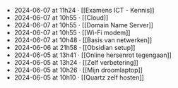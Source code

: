 - 2024-06-07 at 11h24 · [[Examens ICT - Kennis]]
- 2024-06-07 at 10h55 · [[Cloud]]
- 2024-06-07 at 10h55 · [[Domain Name Server]]
- 2024-06-07 at 10h55 · [[Wi-Fi modem]]
- 2024-06-07 at 10h48 · [[Basis van netwerken]]
- 2024-06-06 at 21h58 · [[Obsidian setup]]
- 2024-06-05 at 13h41 · [[Online hersenrot tegengaan]]
- 2024-06-05 at 13h24 · [[Zelf verbetering]]
- 2024-06-05 at 10h26 · [[Mijn droomlaptop]]
- 2024-06-05 at 10h10 · [[Quartz zelf hosten]]
